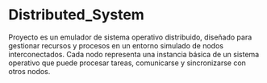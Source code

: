 # Distributed_System
Proyecto es un emulador de sistema operativo distribuido, diseñado para gestionar recursos y procesos en un entorno simulado de nodos interconectados. Cada nodo representa una instancia básica de un sistema operativo que puede procesar tareas, comunicarse y sincronizarse con otros nodos.

